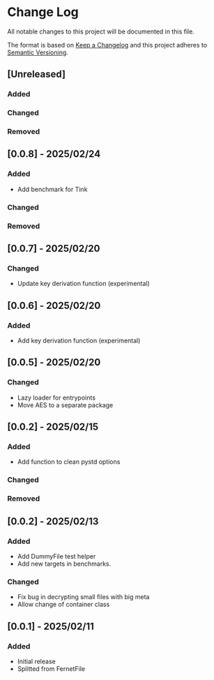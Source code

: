 # Change Log

All notable changes to this project will be documented in this file.

The format is based on [Keep a Changelog](http://keepachangelog.com/)
and this project adheres to [Semantic Versioning](http://semver.org/).

## [Unreleased]

### Added

### Changed

### Removed


## [0.0.8] - 2025/02/24

### Added

 - Add benchmark for Tink

### Changed

### Removed


## [0.0.7] - 2025/02/20

### Changed

 - Update key derivation function (experimental)


## [0.0.6] - 2025/02/20

### Added

 - Add key derivation function (experimental)


## [0.0.5] - 2025/02/20

### Changed

- Lazy loader for entrypoints
- Move AES to a separate package


## [0.0.2] - 2025/02/15

### Added

- Add function to clean pystd options

### Changed

### Removed


## [0.0.2] - 2025/02/13

### Added

- Add DummyFile test helper
- Add new targets in benchmarks.

### Changed

- Fix bug in decrypting small files with big meta
- Allow change of container class


## [0.0.1] - 2025/02/11

### Added

- Initial release
- Splitted from FernetFile
